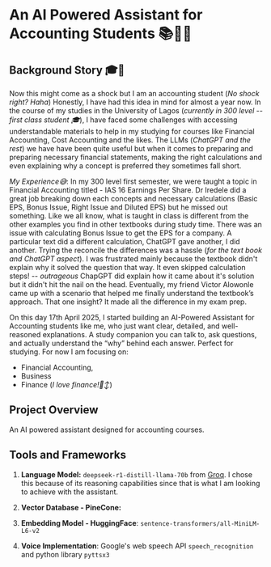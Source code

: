 # An AI Powered Assistant for Accounting Students 📚🧾🧠

## **Background Story 🎓🏫**
Now this might come as a shock but I am an accounting student (*No shock right? Haha*)
Honestly, I have had this idea in mind for almost a year now. In the course of my studies in the University of Lagos (*currently in 300 level -- first class student 🎓*), I have faced some challenges with accessing understandable materials to help in my studying for courses like Financial Accounting, Cost Accounting and the likes. The LLMs (*ChatGPT and the rest*) we have have been quite useful but when it comes to preparing and preparing necessary financial statements, making the right calculations and even explaining why a concept is preferred they sometimes fall short.

*My Experience😅*: In my 300 level first semester, we were taught a topic in Financial Accounting titled - IAS 16 Earnings Per Share. Dr Iredele did a great job breaking down each concepts and necessary calculations (Basic EPS, Bonus Issue, Right Issue and Diluted EPS) but he missed out something. Like we all know, what is taught in class is different from the other examples you find in other textbooks during study time. There was an issue with calculating Bonus Issue to get the EPS for a company. A particular text did a different calculation, ChatGPT gave another, I did another. Trying the reconcile the differences was a hassle (*for the text book and ChatGPT aspect*). I was frustrated mainly because the textbook didn't explain why it solved the question that way. It even skipped calculation steps! -- *outrageous* ChapGPT did explain how it came about it's solution but it didn't hit the nail on the head. Eventually, my friend Victor Alowonle came up with a scenario that helped me finally understand the textbook’s approach. That one insight? It made all the difference in my exam prep.

On this day 17th April 2025, I started building an AI-Powered Assistant for Accounting students like me, who just want clear, detailed, and well-reasoned explanations. A study companion you can talk to, ask questions, and actually understand the “why” behind each answer. Perfect for studying. 
For now I am focusing on:
  - Financial Accounting, 
  - Business 
  - Finance (*I love finance!🙂‍↕️*)






## **Project Overview**
An AI powered assistant designed for accounting courses. 

## **Tools and Frameworks**
1. **Language Model:** `deepseek-r1-distill-llama-70b` from [Groq](https://console.groq.com/). I chose this because of its reasoning capabilities since that is what I am looking to achieve with the assistant. 

2. **Vector Database - PineCone:** 

3. **Embedding Model - HuggingFace**: `sentence-transformers/all-MiniLM-L6-v2`

4. **Voice Implementation**: Google's web speech API `speech_recognition` and python library `pyttsx3`